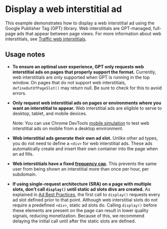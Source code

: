 # Display a web interstitial ad

This example demonstrates how to display a web interstitial ad using the Google
Publisher Tag (GPT) library. Web interstitials are GPT-managed, full-page ads
that appear between page views. For more information about web interstitials,
see [Traffic web interstitials][admanager_hc_interstitial].

## Usage notes

*   **To ensure an optimal user experience, GPT only requests web interstitial
    ads on pages that properly support the format.** Currently, web
    interstitials are only supported when GPT is running in the top window. On
    pages that do not support web interstitials, `defineOutOfPageSlot()` may
    return null. Be sure to check for this to avoid errors.

*   **Only request web interstitial ads on pages or environments where you want
    an interstitial to appear.** Web interstitial ads are eligible to serve to
    desktop, tablet, and mobile devices.

    Note: You can use Chrome DevTools [mobile simulation][simulate_mobile] to
    test web interstitial ads on mobile from a desktop environment.

*   **Web interstitial ads generate their own ad slot.** Unlike other ad types,
    you do not need to define a `<div>` for web interstitial ads. These ads
    automatically create and insert their own container into the page when an ad
    fills.

*   **Web interstitials have a fixed [frequency cap][admanager_hc_frequency].**
    This prevents the same user from being shown an interstitial more than once
    per hour, per subdomain.

*   **If using single-request architecture (SRA) on a page with multiple slots,
    don’t call `display()` until static ad slots divs are created.** As
    explained in [Ad Best Practices][guide_sra], the first call to `display()`
    requests every ad slot defined prior to that point. Although web
    interstitial slots do not require a predefined `<div>`, static ad slots do.
    Calling `display()` before these elements are present on the page can result
    in lower quality signals, reducing monetization. Because of this, we
    recommend delaying the initial call until after the static slots are
    defined.

[admanager_hc_frequency]: //support.google.com/admanager/answer/9840201#frequency
[admanager_hc_interstitial]: //support.google.com/admanager/answer/9840201

[guide_sra]: //developers.google.com/publisher-tag/guides/ad-best-practices#use_single_request_architecture_correctly

[simulate_mobile]: //developers.google.com/web/tools/chrome-devtools/device-mode#viewport
